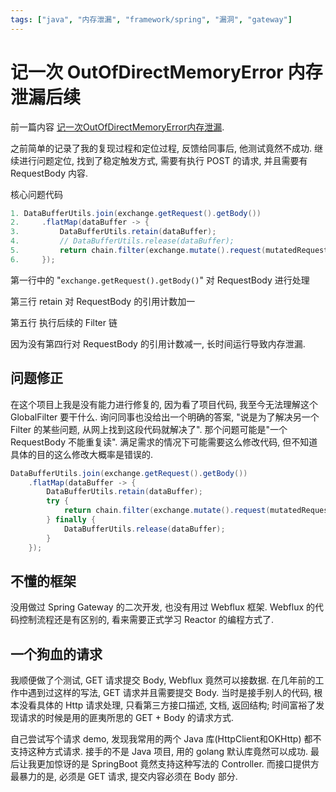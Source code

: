 ```yaml
---
tags: ["java", "内存泄漏", "framework/spring", "漏洞", "gateway"]
---
```


# 记一次 OutOfDirectMemoryError 内存泄漏后续

前一篇内容 [记一次OutOfDirectMemoryError内存泄漏](记一次OutOfDirectMemoryError内存泄漏.md).

之前简单的记录了我的复现过程和定位过程, 反馈给同事后, 他测试竟然不成功. 继续进行问题定位, 找到了稳定触发方式, 需要有执行 POST 的请求, 并且需要有 RequestBody 内容.

核心问题代码
```java
1. DataBufferUtils.join(exchange.getRequest().getBody())
2.     .flatMap(dataBuffer -> {
3.         DataBufferUtils.retain(dataBuffer);
4.         // DataBufferUtils.release(dataBuffer);
5.         return chain.filter(exchange.mutate().request(mutatedRequest).build());
6.     });
```

第一行中的 "`exchange.getRequest().getBody()`" 对 RequestBody 进行处理

第三行 retain 对 RequestBody 的引用计数加一

第五行 执行后续的 Filter 链

因为没有第四行对 RequestBody 的引用计数减一, 长时间运行导致内存泄漏.

## 问题修正

在这个项目上我是没有能力进行修复的, 因为看了项目代码, 我至今无法理解这个 GlobalFilter 要干什么. 询问同事也没给出一个明确的答案, "说是为了解决另一个 Filter 的某些问题, 从网上找到这段代码就解决了". 那个问题可能是"一个 RequestBody 不能重复读". 满足需求的情况下可能需要这么修改代码, 但不知道具体的目的这么修改大概率是错误的.

```java
DataBufferUtils.join(exchange.getRequest().getBody())
    .flatMap(dataBuffer -> {
        DataBufferUtils.retain(dataBuffer);
        try {
            return chain.filter(exchange.mutate().request(mutatedRequest).build());
        } finally {
            DataBufferUtils.release(dataBuffer);
        }
    });
```

## 不懂的框架

没用做过 Spring Gateway 的二次开发, 也没有用过 Webflux 框架. Webflux 的代码控制流程还是有区别的, 看来需要正式学习 Reactor 的编程方式了.

## 一个狗血的请求

我顺便做了个测试, GET 请求提交 Body, Webflux 竟然可以接数据. 在几年前的工作中遇到过这样的写法, GET 请求并且需要提交 Body. 当时是接手别人的代码, 根本没看具体的 Http 请求处理, 只看第三方接口描述, 文档, 返回结构; 时间富裕了发现请求的时候是用的匪夷所思的 GET + Body 的请求方式.

自己尝试写个请求 demo, 发现我常用的两个 Java 库\(HttpClient和OKHttp\) 都不支持这种方式请求. 接手的不是 Java 项目, 用的 golang 默认库竟然可以成功. 最后让我更加惊讶的是 SpringBoot 竟然支持这种写法的 Controller. 而接口提供方最暴力的是, 必须是 GET 请求, 提交内容必须在 Body 部分.
